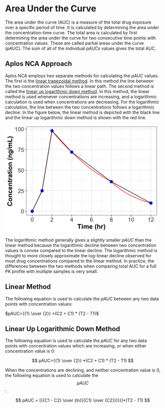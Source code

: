 # Area Under the Curve
The area under the curve (AUC) is a measure of the total drug exposure over a specific period of time. It is calculated by determining the area under the concentration-time curve. The total area is calculated by first determining the area under the curve for two consecutive time points with concentration values. These are called partial areas under the curve ($pAUC$). The sum of all of the individual $pAUCs$ values gives the total AUC. 

## Aplos NCA Approach
Aplos NCA employs two separate methods for calculating the $pAUC$ values. The first is the [linear trapezoidal method](#linear-method). In this method the line between the two concentration values follows a linear path. The second method is called the [linear up logarithmic down method](#linear-up-logarithmic-down-method). In this method, the linear method is used whenever concentrations are increasing, and a logarithmic calculation is used when concentrations are decreasing. For the logarithmic calculation, the line between the two concentrations follows a logarithmic decline. In the figure below, the linear method is depicted with the black line and the linear up logarithmic down method is shown with the red line. 

![AUC method comparison](./images/AUC-methods.png)

The logarithmic method generally gives a slightly smaller $pAUC$ than the linear method because the logarithmic decline between two concentration values is convex compared to the linear decline. The logarithmic method is thought to more closely approximate the log-linear decline observed for most drug concentrations compared to the linear method. In practice, the differences between the two methods when comparing total AUC for a full PK profile with multiple samples is very small.

## Linear Method

The following equation is used to calculate the $pAUC$ between any two data points with concentration values:

$pAUC={{1} \over {2}} *(C2 + C1) * (T2 - T1)$

## Linear Up Logarithmic Down Method

The following equation is used to calculate the $pAUC$ for any two data points with concentration values which are increasing, or when either concentration value is 0:

$$ pAUC={{1} \over {2}} *(C2 + C1) * (T2 - T1) $$

When the concentrations are declining, and neither concentration value is 0, the following equation is used to calculate the $$ pAUC $$:

$$ pAUC = [{{C1 - C2} \over {ln({{C1} \over {C2}})}}]*(T2 - T1) $$
